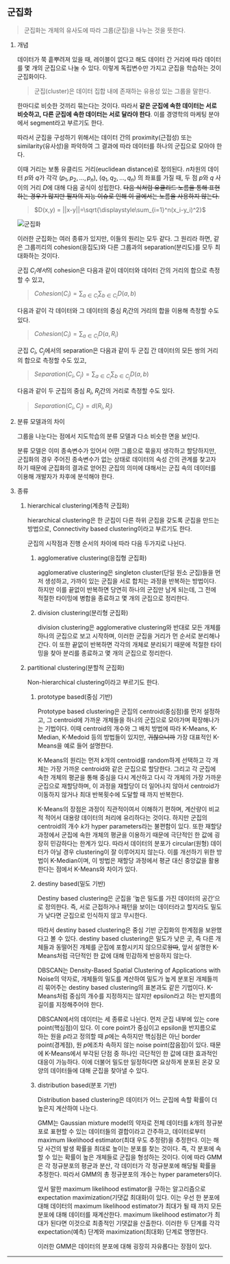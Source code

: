 ## 군집화

> 군집화는 개체의 유사도에 따라 그룹(군집)을 나누는 것을 뜻한다.

1. 개념

   데이터가 쭉 흩뿌려져 있을 때, 레이블이 없다고 해도 데이터 간 거리에 따라 데이터를 몇 개의 군집으로 나눌 수 있다. 이렇게 독립변수만 가지고 군집을 학습하는 것이 군집화이다.

   > 군집(cluster)은 데이터 집합 내에 존재하는 유용성 있는 그룹을 말한다.

   한마디로 비슷한 것끼리 묶는다는 것이다. 따라서 **같은 군집에 속한 데이터는 서로 비슷하고, 다른 군집에 속한 데이터는 서로 달라야 한다**. 이를 경영학의 마케팅 분야에서 segment라고 부르기도 한다.

   따라서 군집을 구성하기 위해서는 데이터 간의 proximity(근접성) 또는 similarity(유사성)을 파악하여 그 결과에 따라 데이터를 하나의 군집으로 모아야 한다.

   이때 거리는 보통 유클리드 거리(euclidean distance)로 정의된다. $n$차원의 데이터 $p$와 $q$가 각각 $(p_1, p_2, … , p_n)$, $(q_1, q_2, …, q_n)$ 의 좌표를 가질 때, 두 점 $p$와 $q$ 사이의 거리 $D$에 대해 다음 공식이 성립한다. ~~다음 식처럼 유클리드 노름을 통해 표현하는 경우가 많지만 필자의 지능 이슈로 인해 이 글에서는 노름을 사용하지 않는다.~~

   > $D(x,y) = ||x-y||=\sqrt{\displaystyle\sum_{i=1}^n(x_i-y_i)^2}$

   ![군집화](https://github.com/user-attachments/assets/0080383b-8b5c-422a-8192-8a7dde0c6ec7)

   이러한 군집화는 여러 종류가 있지만, 이들의 원리는 모두 같다. 그 원리라 하면, 같은 그룹끼리의 cohesion(응집도)와 다른 그룹과의 separation(분리도)를 모두 최대화하는 것이다.

   군집 $C_i에서$의 cohesion은 다음과 같이 데이터와 데이터 간의 거리의 합으로 측정할 수 있고,

   > $Cohesion(C_i) = \displaystyle\sum_{a∈C_i}\displaystyle\sum_{b∈C_i}D(a,b)$

   다음과 같이 각 데이터와 그 데이터의 중심 $R_i$간의 거리의 합을 이용해 측정할 수도 있다.

   > $Cohesion(C_i) = \displaystyle\sum_{a∈C_i}D(a, R_i)$

   군집 $C_i$, $C_j$에서의 separation은 다음과 같이 두 군집 간 데이터의 모든 쌍의 거리의 합으로 측정할 수도 있고,

   > $Separation(C_i, C_j) = \displaystyle\sum_{a∈C_i}\displaystyle\sum_{b∈C_j}D(a,b)$

   다음과 같이 두 군집의 중심 $R_i$, $R_j$간의 거리로 측정할 수도 있다.

   > $Separation(C_i, C_j) = d(R_i, R_j)$

2. 분류 모델과의 차이

   그룹을 나눈다는 점에서 지도학습의 분류 모델과 다소 비슷한 면을 보인다.

   분류 모델은 이미 종속변수가 있어서 어떤 그룹으로 묶을지 생각하고 할당하지만, 군집화의 경우 주어진 종속변수가 없는 상태로 데이터의 속성 간의 관계를 찾고자 하기 때문에 군집화의 결과로 얻어진 군집의 의미에 대해서는 군집 속의 데이터를 이용해 개발자가 차후에 분석해야 한다.

3. 종류

   1. hierarchical clustering(계층적 군집화)

      hierarchical clustering은 한 군집이 다른 하위 군집을 갖도록 군집을 만드는 방법으로, Connectivity based clustering이라고 부르기도 한다.

      군집의 시작점과 진행 순서의 차이에 따라 다음 두가지로 나뉜다.

      1. agglomerative clustering(응집형 군집화)

         agglomerative clustering은 singleton cluster(단일 원소 군집)들을 먼저 생성하고, 가까이 있는 군집을 서로 합치는 과정을 반복하는 방법이다. 하지만 이를 끝없이 반복하면 당연히 하나의 군집만 남게 되는데, 그 전에 적절한 타이밍에 병합을 종료하고 몇 개의 군집으로 정리한다.

      2. division clustering(분리형 군집화)

         division clustering은 agglomerative clustering와 반대로 모든 개체를 하나의 군집으로 보고 시작하며, 이러한 군집을 거리가 먼 순서로 분리해나간다. 이 또한 끝없이 반복하면 각각의 개체로 분리되기 때문에 적절한 타이밍을 찾아 분리를 종료하고 몇 개의 군집으로 정리한다.

   2. partitional clustering(분할적 군집화)

      Non-hierarchical clustering이라고 부르기도 한다.

      1. prototype based(중심 기반)

         Prototype based clustering은 군집의 centroid(중심점)를 먼저 설정하고, 그 centroid에 가까운 개체들을 하나의 군집으로 모아가며 확장해나가는 기법이다. 이때 centroid의 개수와 그 배치 방법에 따라 K-Means, K-Median, K-Medoid 등의 방법들이 있지만, ~~귀찮으니까~~ 가장 대표적인 K-Means을 예로 들어 설명한다.

         K-Means의 원리는 먼저 $k$개의 centroid를 random하게 선택하고 각 개체는 가장 가까운 centroid와 같은 군집으로 할당한다. 그리고 각 군집에 속한 개체의 평균을 통해 중심을 다시 계산하고 다시 각 개체의 가장 가까운 군집으로 재할당하며, 이 과정을 재할당이 더 일어나지 않아서 centroid가 이동하지 않거나 최대 반복횟수에 도달할 때 까지 반복한다.

         K-Means의 장점은 과정이 직관적이여서 이해하기 편하며, 계산량이 비교적 적어서 대용량 데이터의 처리에 유리하다는 것이다. 하지만 군집의 centroid의 개수 $k$가 hyper parameters라는 불편함이 있다. 또한 재할당 과정에서 군집에 속한 개체의 평균을 이용하기 때문에 극단적인 한 값에 굉장히 민감하다는 한계가 있다. 따라서 데이터의 분포가 circular(원형) 데이터가 아닐 경우 clustering이 잘 이루어지지 않는다. 이를 개선하기 위한 방법이 K-Median이며, 이 방법은 재할당 과정에서 평균 대신 중앙값을 활용한다는 점에서 K-Means와 차이가 있다.

      2. destiny based(밀도 기반)

         Destiny based clustering은 군집을 ‘높은 밀도를 가진 데이터의 공간’으로 정의한다. 즉, 서로 근접하거나 패턴을 보이는 데이터라고 할지라도 밀도가 낮다면 군집으로 인식하지 않고 무시한다.

         따라서 destiny based clustering은 중심 기반 군집화의 한계점을 보완했다고 볼 수 있다. destiny based clustering은 밀도가 낮은 곳, 즉 다른 개체들과 동떨어진 개체를 군집에 포함시키지 않으므로~~왕따~~, 앞서 설명한 K-Means처럼 극단적인 한 값에 대해 민감하게 반응하지 않는다.

         DBSCAN는 Density-Based Spatial Clustering of Applications with Noise의 약자로, 개체들의 밀도를 계산하여 밀도가 높게 분포된 개체들끼리 묶어주는 destiny based clustering의 표본과도 같은 기법이다. K-Means처럼 중심의 개수를 지정하지는 않지만 epsilon라고 하는 반지름의 길이를 지정해주어야 한다.

         DBSCAN에서의 데이터는 세 종류로 나뉜다. 먼저 군집 내부에 있는 core point(핵심점)이 있다. 이 core point가 중심이고 epsilon을 반지름으로 하는 원을 $p$라고 정의할 때 $p$에는 속하지만 핵심점은 아닌 border point(경계점), 원 $p$에조차 속하지 않는 noise point(잡음점)이 있다. 때문에 K-Means에서 부각된 단점 중 하나인 극단적인 한 값에 대한 효과적인 대응이 가능하다. 이에 더불어 밀도만 일정하다면 요상하게 분포된 온갖 모양의 데이터들에 대해 군집을 찾아낼 수 있다.

      3. distribution based(분포 기반)

         Distribution based clustering은 데이터가 어느 군집에 속할 확률이 더 높은지 계산하여 나눈다.

         GMM는 Gaussian mixture model의 약자로 전체 데이터를 $k$개의 정규분포로 표현할 수 있는 데이터들의 결합이라고 간주하고, 데이터로부터 maximum likelihood estimator(최대 우도 추정량)을 추정한다. 이는 해당 사건의 발생 확률을 최대로 높이는 분포를 찾는 것이다. 즉, 각 분포에 속할 수 있는 확률이 높은 개체들로 군집을 형성하는 것이다. 이에 따라 GMM은 각 정규분포의 평균과 분산, 각 데이터가 각 정규분포에 해당될 확률을 추정한다. 따라서 GMM의 총 정규분포의 개수는 hyper parameters이다.

         앞서 말한 maximum likelihood estimator을 구하는 알고리즘으로 expectation maximization(기댓값 최대화)이 있다. 이는 우선 한 분포에 대해 데이터의 maximum likelihood estimator가 최대가 될 때 까지 모든 분포에 대해 데이터를 재계산한다. maximum likelihood estimator가 최대가 된다면 이것으로 최종적인 기댓값을 산출한다. 이러한 두 단계를 각각 expectation(예측) 단계와 maximization(최대화) 단계로 명명한다.

         이러한 GMM은 데이터의 분포에 대해 굉장히 자유롭다는 장점이 있다.

---
